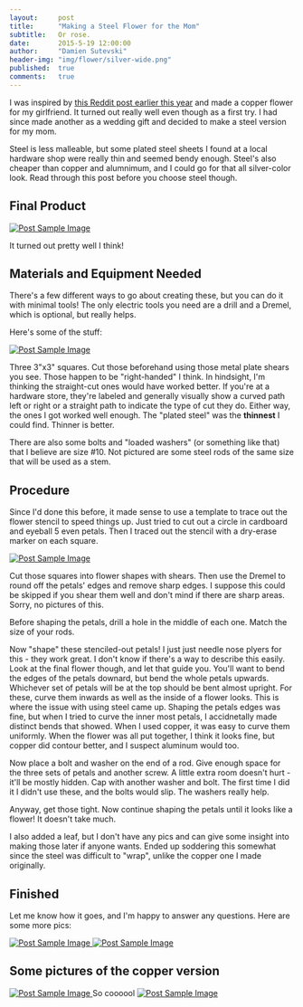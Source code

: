 ```yaml
---
layout:     post
title:      "Making a Steel Flower for the Mom"
subtitle:   Or rose.
date:       2015-5-19 12:00:00
author:     "Damien Sutevski"
header-img: "img/flower/silver-wide.png"
published:  true
comments:   true
---
```


I was inspired by [this Reddit post earlier this year](http://www.reddit.com/r/DIY/comments/2ozwb8/copper_flowers_just_in_time_for_the_holidays/) and made a copper flower for my girlfriend. It turned out really well even though as a first try. I had since made another as a wedding gift and decided to make a steel version for my mom.

Steel is less malleable, but some plated steel sheets I found at a local hardware shop were really thin and seemed bendy enough. Steel's also cheaper than copper and alumnimum, and I could go for that all silver-color look. Read through this post before you choose steel though.

<h2 class="section-heading">Final Product</h2>

<a href="#">
    <img src="{{ site.baseurl }}/img/flower/speaker.jpg" alt="Post Sample Image">
</a>

It turned out pretty well I think!

<h2 class="section-heading">Materials and Equipment Needed</h2>

There's a few different ways to go about creating these, but you can do it with minimal tools! The only electric tools you need are a drill and a Dremel, which is optional, but really helps.

Here's some of the stuff:

<a href="#">
    <img src="{{ site.baseurl }}/img/flower/supplies.jpg" alt="Post Sample Image">
</a>

Three 3"x3" squares. Cut those beforehand using those metal plate shears you see. Those happen to be "right-handed" I think. In hindsight, I'm thinking the straight-cut ones would have worked better. If you're at a hardware store, they're labeled and generally visually show a curved path left or right or a straight path to indicate the type of cut they do. Either way, the ones I got worked well enough. The "plated steel" was the **thinnest** I could find. Thinner is better.

There are also some bolts and "loaded washers" (or something like that) that I believe are size #10. Not pictured are some steel rods of the same size that will be used as a stem.

<h2 class="section-heading">Procedure</h2>

Since I'd done this before, it made sense to use a template to trace out the flower stencil to speed things up. Just tried to cut out a circle in cardboard and eyeball 5 even petals. Then I traced out the stencil with a dry-erase marker on each square.

<a href="#">
    <img src="{{ site.baseurl }}/img/flower/template.jpg" alt="Post Sample Image">
</a>

Cut those squares into flower shapes with shears. Then use the Dremel to round off the petals' edges and remove sharp edges. I suppose this could be skipped if you shear them well and don't mind if there are sharp areas. Sorry, no pictures of this.

Before shaping the petals, drill a hole in the middle of each one. Match the size of your rods.

Now "shape" these stenciled-out petals! I just just needle nose plyers for this - they work great. I don't know if there's a way to describe this easily. Look at the final flower though, and let that guide you. You'll want to bend the edges of the petals downard, but bend the whole petals upwards. Whichever set of petals will be at the top should be bent almost upright. For these, curve them inwards as well as the inside of a flower looks. This is where the issue with using steel came up. Shaping the petals edges was fine, but when I tried to curve the inner most petals, I accidnetally made distinct bends that showed. When I used copper, it was easy to curve them uniformly. When the flower was all put together, I think it looks fine, but copper did contour better, and I suspect aluminum would too.

Now place a bolt and washer on the end of a rod. Give enough space for the three sets of petals and another screw. A little extra room doesn't hurt - it'll be mostly hidden. Cap with another washer and bolt. The first time I did it I didn't use these, and the bolts would slip. The washers really help.

Anyway, get those tight. Now continue shaping the petals until it looks like a flower! It doesn't take much.

I also added a leaf, but I don't have any pics and can give some insight into making those later if anyone wants. Ended up soddering this somewhat since the steel was difficult to "wrap", unlike the copper one I made originally.

<h2 class="section-heading">Finished</h2>

Let me know how it goes, and I'm happy to answer any questions. Here are some more pics:

<a href="#">
    <img src="{{ site.baseurl }}/img/flower/some-angle.jpg" alt="Post Sample Image">
</a>

<a href="#">
    <img src="{{ site.baseurl }}/img/flower/uppy.jpg" alt="Post Sample Image">
</a>

<h2 class="section-heading">Some pictures of the copper version</h2>

<a href="#">
    <img src="{{ site.baseurl }}/img/flower/older/copper1.jpg" alt="Post Sample Image">
</a>
<span class="caption text-muted">So coooool</span>

<a href="#">
    <img src="{{ site.baseurl }}/img/flower/older/copper2.jpg" alt="Post Sample Image">
</a>